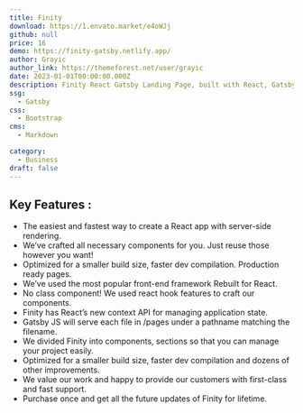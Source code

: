 ```yaml
---
title: Finity
download: https://1.envato.market/e4oWJj
github: null
price: 16
demo: https://finity-gatsby.netlify.app/
author: Grayic
author_link: https://themeforest.net/user/grayic
date: 2023-01-01T00:00:00.000Z
description: Finity React Gatsby Landing Page, built with React, Gatsby JS. NO jQuery included or used in Finity.
ssg:
  - Gatsby
css:
  - Bootstrap
cms:
  - Markdown

category:
  - Business
draft: false
---
```


## Key Features :

- The easiest and fastest way to create a React app with server-side rendering.
- We’ve crafted all necessary components for you. Just reuse those however you want!
- Optimized for a smaller build size, faster dev compilation. Production ready pages.
- We’ve used the most popular front-end framework Rebuilt for React.
- No class component! We used react hook features to craft our components.
- Finity has React’s new context API for managing application state.
- Gatsby JS will serve each file in /pages under a pathname matching the filename.
- We divided Finity into components, sections so that you can manage your project easily.
- Optimized for a smaller build size, faster dev compilation and dozens of other improvements.
- We value our work and happy to provide our customers with first-class and fast support.
- Purchase once and get all the future updates of Finity for lifetime.
